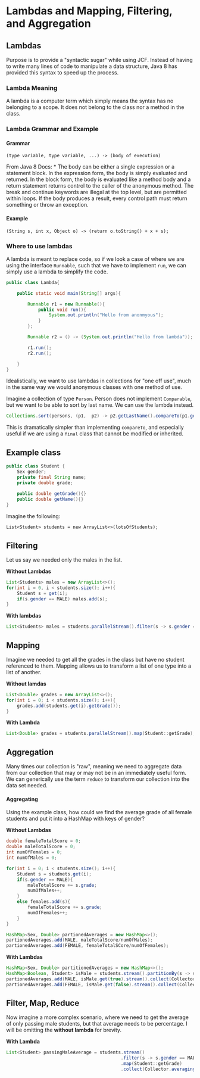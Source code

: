 # Lambdas and Mapping, Filtering, and Aggregation

## Lambdas

Purpose is to provide a "syntactic sugar" while using JCF. Instead of having to write many lines of code to manipulate a data structure, Java 8 has provided this syntax to speed up the process.

### Lambda Meaning
A lambda is a computer term which simply means the syntax has no belonging to a scope. It does not belong to the class nor a method in the class.

### Lambda Grammar and Example

#### Grammar
    (type variable, type variable, ...) -> (body of execution)
    
From Java 8 Docs:
    * The body can be either a single expression or a statement block. In the expression form, the body is simply evaluated and returned. In the block form, the body is evaluated like a method body and a return statement returns control to the caller of the anonymous method. The break and continue keywords are illegal at the top level, but are permitted within loops. If the body produces a result, every control path must return something or throw an exception.

#### Example
    (String s, int x, Object o) -> (return o.toString() + x + s);
    
### Where to use lambdas
A lambda is meant to replace code, so if we look a case of where we are using the interface `Runnable`, such that we have to implement `run`, we can simply use a lambda to simplify the code.

```java
public class Lambda{

    public static void main(String[] args){

        Runnable r1 = new Runnable(){
            public void run(){
                System.out.println("Hello from anonmyous");
            }
        };

        Runnable r2 = () -> (System.out.println("Hello from lambda"));

        r1.run();
        r2.run();

    }
}
```

Idealistically, we want to use lambdas in collections for "one off use", much in the same way we would anonymous classes with one method of use.

Imagine a collection of type `Person`. Person does not implement `Comparable`, but we want to be able to sort by last name. We can use the lambda instead.

```java
Collections.sort(persons, (p1,  p2) -> p2.getLastName().compareTo(p1.getLastName()));
```

This is dramatically simpler than implementing `compareTo`, and especially useful if we are using a `final` class that cannot be modified or inherited.

## Example class

```java
public class Student {
    Sex gender;
    private final String name;
    private double grade;
    
    public double getGrade(){}
    public double getName(){}
}
```

Imagine the following:
    
    List<Student> students = new ArrayList<>(lotsOfStudents);
    
    

## Filtering
Let us say we needed only the males in the list.

**Without Lambdas**

```java
List<Students> males = new ArrayList<>();
for(int i = 0, i < students.size(); i++){
    Student s = get(i);
    if(s.gender == MALE) males.add(s);
}
```

**With lambdas**
```java
List<Students> males = students.parallelStream().filter(s -> s.gender == MALE);
```

## Mapping
Imagine we needed to get all the grades in the class but have no student referenced to them. Mapping allows us to transform a list of one type into a list of another.

**Without lamdas**

```java
List<Double> grades = new ArrayList<>();
for(int i = 0; i < students.size(); i++){
    grades.add(students.get(i).getGrade());
}
```

**With Lambda**

```java
List<Double> grades = students.parallelStream().map(Student::getGrade);
```

## Aggregation
Many times our collection is "raw", meaning we need to aggregate data from our collection that may or may not be in an immediately useful form. We can generically use the term `reduce` to transform our collection into the data set needed. 



#### Aggregating 

Using the example class, how could we find the average grade of all female students and put it into a HashMap with keys of gender?

**Without Lambdas**

```java
double femaleTotalScore = 0;
double maleTotalScore = 0;
int numOfFemales = 0;
int numOfMales = 0;

for(int i = 0; i < students.size(); i++){
    Student s = studnets.get(i);
    if(s.gender == MALE){
        maleTotalScore += s.grade;
        numOfMales++;
    }
    else females.add(s){
        femaleTotalScore += s.grade;
        numOfFemales++;
    }
}

HashMap<Sex, Double> partionedAverages = new HashMap<>();
partionedAverages.add(MALE, maleTotalScore/numOfMales);
partionedAverages.add(FEMALE, femaleTotalSCore/numOfFemales);
```

**With Lambdas**

```java
HashMap<Sex, Double> partitionedAverages = new HashMap<>();
HashMap<Boolean, Student> isMale = students.stream().partitionBy(s -> s.gender == MALE);
partionedAverages.add(MALE, isMale.get(true).stream().collect(Collector.averagingDouble(Student::getGrade));
partionedAverages.add(FEMALE, isMale.get(false).stream().collect(Collector.averagingDouble(Student::getGrade));
```

## Filter, Map, Reduce
Now imagine a more complex scenario, where we need to get the average of only passing male students, but that average needs to be percentage. I will be omitting the **without lambda** for brevity.

**With Lambda**

```java
List<Student> passingMaleAverage = students.stream()
                                           .filter(s -> s.gender == MALE && s.getGrade() >= 60)
                                           .map(Student::getGrade)
                                           .collect(Collector.averagingDouble(grade -> grade * 100);
                                           
```
